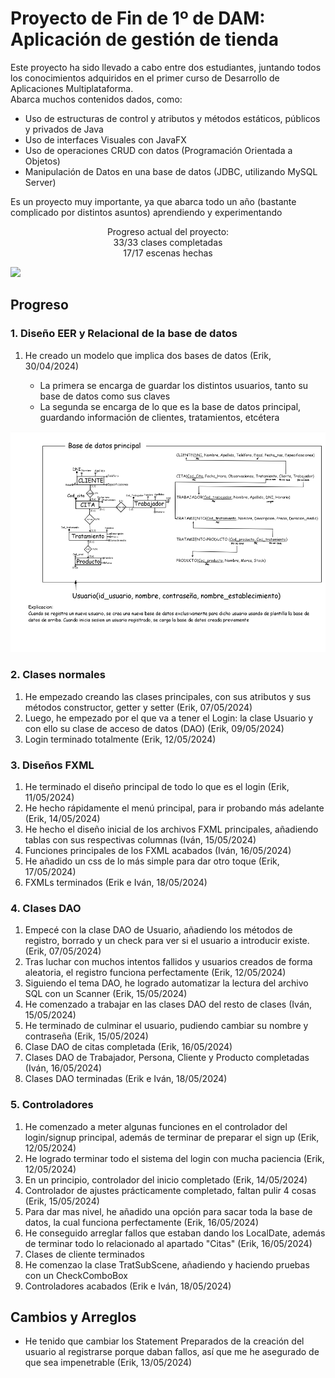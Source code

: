 # Proyecto de Fin de 1º de DAM: Aplicación de gestión de tienda
<p>
  Este proyecto ha sido llevado a cabo entre dos estudiantes, juntando todos los conocimientos adquiridos en el primer curso de Desarrollo de Aplicaciones Multiplataforma.<br>
  Abarca muchos contenidos dados, como:
  <ul>
    <li>Uso de estructuras de control y atributos y métodos estáticos, públicos y privados de Java</li>
    <li>Uso de interfaces Visuales con JavaFX</li>
    <li>Uso de operaciones CRUD con datos (Programación Orientada a Objetos)</li>
    <li>Manipulación de Datos en una base de datos (JDBC, utilizando MySQL Server)</li>
  </ul>
  Es un proyecto muy importante, ya que abarca todo un año (bastante complicado por distintos asuntos) aprendiendo y experimentando

  <p style="text-align: center;">Progreso actual del proyecto:<br>
    33/33 clases completadas<br>
    17/17 escenas hechas
    
  ![](https://geps.dev/progress/100)
  </p>

## Progreso
### 1. Diseño EER y Relacional de la base de datos
<ol>
  <li>He creado un modelo que implica dos bases de datos (Erik, 30/04/2024)</li>
  <ul>
    <li>La primera se encarga de guardar los distintos usuarios, tanto su base de datos como sus claves</li>
    <li>La segunda se encarga de lo que es la base de datos principal, guardando información de clientes, tratamientos, etcétera</li>
  </ul>
</ol>
<img src="presentacion/BBDD.png" style="width=40%" alt="">

### 2. Clases normales
<ol>
  <li>He empezado creando las clases principales, con sus atributos y sus métodos constructor, getter y setter (Erik, 07/05/2024)</li>
  <li>Luego, he empezado por el que va a tener el Login: la clase Usuario y con ello su clase de acceso de datos (DAO) (Erik, 09/05/2024)</li>
  <li>Login terminado totalmente (Erik, 12/05/2024)</li>
</ol>

### 3. Diseños FXML
<ol>
   <li>He terminado el diseño principal de todo lo que es el login (Erik, 11/05/2024)</li>
   <li>He hecho rápidamente el menú principal, para ir probando más adelante (Erik, 14/05/2024)</li>
   <li>He hecho el diseño inicial de los archivos FXML principales, añadiendo tablas con sus respectivas columnas (Iván, 15/05/2024)</li>
   <li>Funciones principales de los FXML acabados (Iván, 16/05/2024)</li>
   <li>He añadido un css de lo más simple para dar otro toque (Erik, 17/05/2024)</li>
   <li>FXMLs terminados (Erik e Iván, 18/05/2024)</li>
</ol>

### 4. Clases DAO
<ol>
   <li>Empecé con la clase DAO de Usuario, añadiendo los métodos de registro, borrado y un check para ver si el usuario a introducir existe. (Erik, 07/05/2024)</li>
   <li>Tras luchar con muchos intentos fallidos y usuarios creados de forma aleatoria, el registro funciona perfectamente (Erik, 12/05/2024)</li>
   <li>Siguiendo el tema DAO, he logrado automatizar la lectura del archivo SQL con un Scanner (Erik, 15/05/2024)</li>
   <li>He comenzado a trabajar en las clases DAO del resto de clases (Iván, 15/05/2024)</li>
   <li>He terminado de culminar el usuario, pudiendo cambiar su nombre y contraseña (Erik, 15/05/2024)</li>
   <li>Clase DAO de citas completada (Erik, 16/05/2024)</li>
   <li>Clases DAO de Trabajador, Persona, Cliente y Producto completadas (Iván, 16/05/2024)</li>
   <li>Clases DAO terminadas (Erik e Iván, 18/05/2024)</li>
</ol>

### 5. Controladores
<ol>
   <li>He comenzado a meter algunas funciones en el controlador del login/signup principal, además de terminar de preparar el sign up (Erik, 12/05/2024)</li>
   <li>He logrado terminar todo el sistema del login con mucha paciencia (Erik, 12/05/2024)</li>
   <li>En un principio, controlador del inicio completado (Erik, 14/05/2024)</li>
   <li>Controlador de ajustes prácticamente completado, faltan pulir 4 cosas (Erik, 15/05/2024)</li>
   <li>Para dar mas nivel, he añadido una opción para sacar toda la base de datos, la cual funciona perfectamente (Erik, 16/05/2024)</li>
   <li>He conseguido arreglar fallos que estaban dando los LocalDate, además de terminar todo lo relacionado al apartado "Citas" (Erik, 16/05/2024)</li>
   <li>Clases de cliente terminados</li>
   <li>He comenzao la clase TratSubScene, añadiendo y haciendo pruebas con un CheckComboBox</li>
   <li>Controladores acabados (Erik e Iván, 18/05/2024)</li>
</ol>

## Cambios y Arreglos
<ul>
    <li>He tenido que cambiar los Statement Preparados de la creación del usuario al registrarse porque daban fallos, así que me he asegurado de que sea impenetrable (Erik, 13/05/2024)</li>
</ul>

<!--
DIARIO DE CAGADAS DE ERIK:
1. EL REGISTER NO FUNCA PORQUE PATATAS
   Solucionado (gracias a dios) haciendo que la conexión no vaya ligada directamente a una base de datos
2. EL REGISTER AHORA DA PROBLEMAS AL INTENTAR HACER LA BASE DE DATOS AAAAAAAAAA
   Solucionado cambiando de una sentencia preparada a una sentencia normal
3. EL REGISTER AHORA DA PROBLEMAS AL INTENTAR DAR PERMISOS
   SOY PUTO LELO Y NO ME FIJE EN QUE ESTABA USANDO OTRO STATEMENT DIFERENTE
4. El login HA DEJADO DE IR POR LA PUTA CARA
   Ha sido que por algún motivo a intelliJ no le apetecía cargar el driverManager
5. EL LOGIN NO FUNCIONA (un dia mas)
   Solución: Soy memo y he puesto que la contraseña a la hora de registrarse salga del textField del nombre de usuario
-->